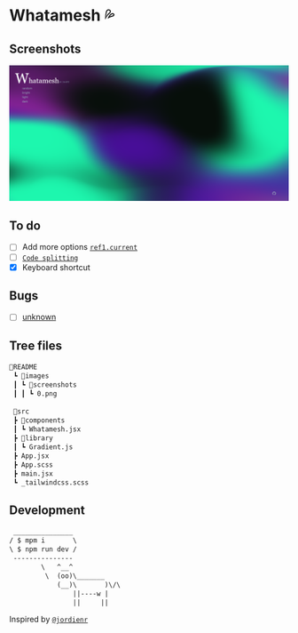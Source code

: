 # Whatamesh 💦

## Screenshots

![](./README/images/screenshots/0.png)

## To do

- [ ] Add more options [`ref1.current`](src/components/Whatamesh.jsx#L26)
- [ ] [`Code splitting`](https://reactjs.org/docs/code-splitting.html)
- [x] Keyboard shortcut

## Bugs

- [ ] [unknown](/src/components/Whatamesh.jsx#L240)

## Tree files

```text
📂README
 ┗ 📂images
 ┃ ┗ 📂screenshots
 ┃ ┃ ┗ 0.png

 📂src
 ┣ 📂components
 ┃ ┗ Whatamesh.jsx
 ┣ 📂library
 ┃ ┗ Gradient.js
 ┣ App.jsx
 ┣ App.scss
 ┣ main.jsx
 ┗ _tailwindcss.scss
```

## Development

```text
 _______________
/ $ mpm i       \
\ $ npm run dev /
 ---------------
        \   ^__^
         \  (oo)\_______
            (__)\       )\/\
                ||----w |
                ||     ||
```

Inspired by [`@jordienr`](https://github.com/jordienr/whatamesh)
